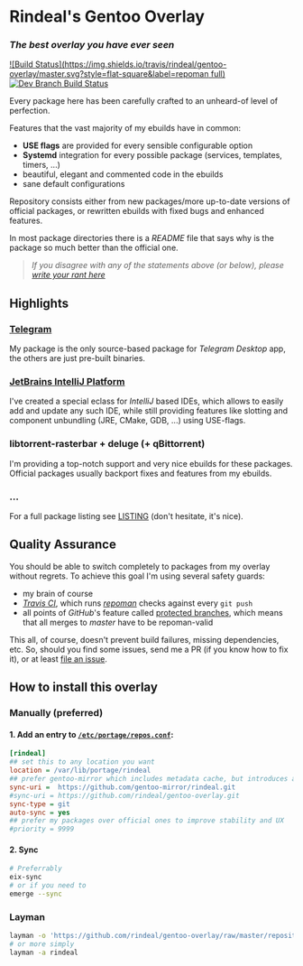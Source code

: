 Rindeal's Gentoo Overlay
==========================

### _The best overlay you have ever seen_

[![Build Status](https://img.shields.io/travis/rindeal/gentoo-overlay/master.svg?style=flat-square&label=repoman full)](https://travis-ci.org/rindeal/gentoo-overlay)
[![Dev Branch Build Status](https://img.shields.io/travis/rindeal/gentoo-overlay/dev.svg?style=flat-square&label=dev)](https://travis-ci.org/rindeal/gentoo-overlay)

Every package here has been carefully crafted to an unheard-of level of perfection.

Features that the vast majority of my ebuilds have in common:

 - **USE flags** are provided for every sensible configurable option
 - **Systemd** integration for every possible package (services, templates, timers, ...)
 - beautiful, elegant and commented code in the ebuilds
 - sane default configurations

Repository consists either from new packages/more up-to-date versions of official packages,
or rewritten ebuilds with fixed bugs and enhanced features.

In most package directories there is a _README_ file that says why is the package so much better than the official one.

> _If you disagree with any of the statements above (or below), please [write your rant here][New issue]_

Highlights
-----------

### [Telegram]
My package is the only source-based package for _Telegram Desktop_ app, the others are just pre-built binaries.

### [JetBrains IntelliJ Platform](http://www.jetbrains.org/pages/viewpage.action?pageId=983889)
I've created a special eclass for _IntelliJ_ based IDEs, which allows to easily add and update any such IDE,
while still providing features like slotting and component unbundling (JRE, CMake, GDB, ...) using USE-flags.

### libtorrent-rasterbar + deluge (+ qBittorrent)
I'm providing a top-notch support and very nice ebuilds for these packages.
Official packages usually backport fixes and features from my ebuilds.

### ...

For a full package listing see [LISTING] \(don't hesitate, it's nice).


Quality Assurance
------------------

You should be able to switch completely to packages from my overlay without regrets.
To achieve this goal I'm using several safety guards:

- my brain of course
- _[Travis CI]_, which runs _[repoman]_ checks against every `git push`
- all points of _GitHub_'s feature called [protected branches], which means that all merges to _master_ have to be repoman-valid

This all, of course, doesn't prevent build failures, missing dependencies, etc. So, should you find
some issues, send me a PR (if you know how to fix it), or at least [file an issue][New issue].


How to install this overlay
----------------------------

### Manually (preferred)

#### 1. Add an entry to [`/etc/portage/repos.conf`](https://wiki.gentoo.org/wiki//etc/portage/repos.conf):

```ini
[rindeal]
## set this to any location you want
location = /var/lib/portage/rindeal
## prefer gentoo-mirror which includes metadata cache, but introduces a delay for hotfixes
sync-uri =  https://github.com/gentoo-mirror/rindeal.git
#sync-uri = https://github.com/rindeal/gentoo-overlay.git
sync-type = git
auto-sync = yes
## prefer my packages over official ones to improve stability and UX
#priority = 9999
```

#### 2. Sync

```sh
# Preferrably
eix-sync
# or if you need to
emerge --sync
```

### Layman

```sh
layman -o 'https://github.com/rindeal/gentoo-overlay/raw/master/repositories.xml' -a rindeal
# or more simply
layman -a rindeal
```


[protected branches]: https://help.github.com/articles/about-protected-branches/
[repoman]: https://wiki.gentoo.org/wiki/Repoman
[Travis CI]: https://travis-ci.org/
[LISTING]: ./LISTING.md
[New issue]: https://github.com/rindeal/gentoo-overlay/issues/new
[Telegram]: https://desktop.telegram.org/
